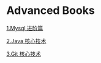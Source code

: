 # Advanced Books

[1.Mysql 进阶篇](mysql/README.md)

[2.Java 核心技术](java/README.md)

[3.Git 核心技术](git/README.md)